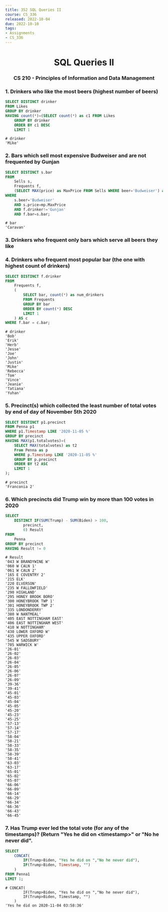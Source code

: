 ```yaml
---
title: 352 SQL Queries II
course: CS_336
released: 2022-10-04
due: 2022-10-10
tags: 
- Assignments
- CS_336
---
```

<center><h1>SQL Queries II</h1></center>
<center><h3>CS 210 - Principles of Information and Data Management</h3></center>

### 1. Drinkers who like the most beers (highest number of beers)
```sql
SELECT DISTINCT drinker
FROM Likes
GROUP BY drinker
HAVING count(*)=(SELECT count(*) as c1 FROM Likes
	GROUP BY drinker
    ORDER BY c1 DESC
    LIMIT 1
```

	# drinker
	'Mike'

### 2. Bars which sell most expensive Budweiser and are not frequented by Gunjan
```sql
SELECT DISTINCT s.bar
FROM 
	Sells s,
    Frequents f,
    (SELECT MAX(price) as MaxPrice FROM Sells WHERE beer='Budweiser') as mp
WHERE
	s.beer='Budweiser'
    AND s.price=mp.MaxPrice
    AND f.drinker!='Gunjan'
    AND f.bar=s.bar;
```

	# bar
	'Caravan'


### 3. Drinkers who frequent only bars which serve all beers they like

### 4. Drinkers who frequent most popular bar (the one with highest count of drinkers)

```sql
SELECT DISTINCT f.drinker
FROM
	Frequents f,
    (
		SELECT bar, count(*) as num_drinkers 
        FROM Frequents 
        GROUP BY bar 
        ORDER BY count(*) DESC
        LIMIT 1
	) AS c
WHERE f.bar = c.bar;
```

	# drinker
	'Bob'
	'Erik'
	'Herb'
	'Jesse'
	'Joe'
	'John'
	'Justin'
	'Mike'
	'Rebecca'
	'Tom'
	'Vince'
	'Jeanie'
	'Tatiana'
	'Yuhan'

### 5. Precinct(s) which collected the least number of  total votes by end of day of November 5th 2020
```sql
SELECT DISTINCT p1.precinct
FROM Penna p1
WHERE p1.Timestamp LIKE '2020-11-05 %'
GROUP BY precinct
HAVING MAX(p1.totalvotes)=(
    SELECT MAX(totalvotes) as t2
	From Penna as p
	WHERE p.Timestamp LIKE '2020-11-05 %'
	GROUP BY p.precinct
	ORDER BY t2 ASC
	LIMIT 1
);
```

	# precinct
	'Franconia 2'


### 6. Which precincts did Trump win by more than 100 votes in 2020
```sql
SELECT 
    DISTINCT IF(SUM(Trump) - SUM(Biden) > 100,
        precinct,
        0) Result
FROM
    Penna
GROUP BY precinct
HAVING Result != 0
```

	# Result
	'043 W BRANDYWINE W'
	'060 W CALN 1'
	'061 W CALN 2'
	'165 E COVENTRY 2'
	'215 ELK'
	'220 ELVERSON'
	'235 W FALLOWFIELD'
	'290 HIGHLAND'
	'295 HONEY BROOK BORO'
	'300 HONEYBROOK TWP 1'
	'301 HONEYBROOK TWP 2'
	'335 LONDONDERRY'
	'380 W NANTMEAL'
	'405 EAST NOTTINGHAM EAST'
	'406 EAST NOTTINGHAM WEST'
	'410 W NOTTINGHAM'
	'430 LOWER OXFORD W'
	'435 UPPER OXFORD'
	'545 W SADSBURY'
	'705 WARWICK W'
	'26-01'
	'26-02'
	'26-03'
	'26-04'
	'26-05'
	'26-06'
	'26-07'
	'26-09'
	'39-36'
	'39-41'
	'45-01'
	'45-03'
	'45-04'
	'45-05'
	'45-20'
	'45-23'
	'45-25'
	'57-13'
	'57-14'
	'57-17'
	'58-04'
	'58-21'
	'58-33'
	'58-35'
	'58-39'
	'58-41'
	'63-03'
	'63-17'
	'65-01'
	'65-02'
	'65-07'
	'66-06'
	'66-09'
	'66-14'
	'66-29'
	'66-34'
	'66-36'
	'66-43'
	'66-45'


### 7. Has Trump ever led the total vote (for any of the timestamps)?  (Return "Yes he did on \<timestamp>" or "No he never did".
```sql
SELECT 
	CONCAT(
		IF(Trump>Biden, "Yes he did on ","No he never did"),
		IF(Trump>Biden, Timestamp, "")
	)
FROM Penna1
LIMIT 1;
```
	# CONCAT(
			IF(Trump>Biden, "Yes he did on ","No he never did"),
			IF(Trump>Biden, Timestamp, "")
		)
	'Yes he did on 2020-11-04 03:58:36'